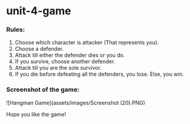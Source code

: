 # unit-4-game

### Rules:
1. Choose which character is attacker (That represents you).
2. Choose a defender.
3. Attack till either the defender dies or you do. 
4. If you survive, choose another defender.
5. Attack till you are the sole survivor.
6. If you die before defeating all the defenders, you lose. Else, you win.

### Screenshot of the game:
 ![Hangman Game](assets/images/Screenshot (20).PNG)
 
Hope you like the game!
